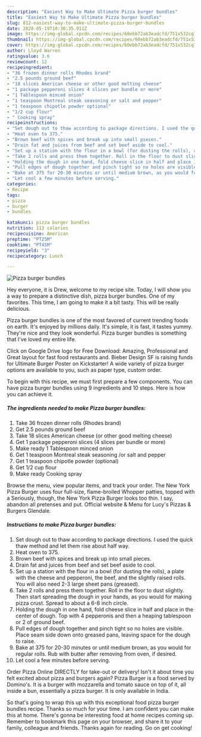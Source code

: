 ```yaml
---
description: "Easiest Way to Make Ultimate Pizza burger bundles"
title: "Easiest Way to Make Ultimate Pizza burger bundles"
slug: 812-easiest-way-to-make-ultimate-pizza-burger-bundles
date: 2020-05-19T10:30:35.911Z
image: https://img-global.cpcdn.com/recipes/60ebb72ab3eadcfd/751x532cq70/pizza-burger-bundles-recipe-main-photo.jpg
thumbnail: https://img-global.cpcdn.com/recipes/60ebb72ab3eadcfd/751x532cq70/pizza-burger-bundles-recipe-main-photo.jpg
cover: https://img-global.cpcdn.com/recipes/60ebb72ab3eadcfd/751x532cq70/pizza-burger-bundles-recipe-main-photo.jpg
author: Lloyd Warren
ratingvalue: 3.6
reviewcount: 12
recipeingredient:
- "36 frozen dinner rolls Rhodes brand"
- "2.5 pounds ground beef"
- "18 slices American cheese or other good melting cheese"
- "1 package pepperoni slices 4 slices per bundle or more"
- "1 Tablespoon minced onion"
- "1 teaspoon Montreal steak seasoning or salt and pepper"
- "1 teaspoon chipotle powder optional"
- "1/2 cup flour"
- " Cooking spray"
recipeinstructions:
- "Set dough out to thaw according to package directions. I used the quick thaw method and let them rise about half way."
- "Heat oven to 375."
- "Brown beef with spices and break up into small pieces."
- "Drain fat and juices from beef and set beef aside to cool."
- "Set up a station with the flour in a bowl (for dusting the rolls), a plate with the cheese and pepperoni, the beef, and the slightly raised rolls. You will also need 2-3 large sheet pans (greased)."
- "Take 2 rolls and press them together. Roll in the floor to dust slightly. Then start spreading the dough in your hands, as you would for making pizza crust. Spread to about a 6-8 inch circle."
- "Holding the dough in one hand, fold cheese slice in half and place in the center of dough. Top with 4 pepperonis and then a heaping tablespoon or 2 of ground beef."
- "Pull edges of dough together and pinch tight so no holes are visible. Place seam side down onto greased pans, leaving space for the dough to raise."
- "Bake at 375 for 20-30 minutes or until medium brown, as you would for regular rolls. Rub with butter after removing from oven, if desired."
- "Let cool a few minutes before serving."
categories:
- Recipe
tags:
- pizza
- burger
- bundles

katakunci: pizza burger bundles 
nutrition: 113 calories
recipecuisine: American
preptime: "PT25M"
cooktime: "PT45M"
recipeyield: "3"
recipecategory: Lunch

---
```



![Pizza burger bundles](https://img-global.cpcdn.com/recipes/60ebb72ab3eadcfd/751x532cq70/pizza-burger-bundles-recipe-main-photo.jpg)

Hey everyone, it is Drew, welcome to my recipe site. Today, I will show you a way to prepare a distinctive dish, pizza burger bundles. One of my favorites. This time, I am going to make it a bit tasty. This will be really delicious.

Pizza burger bundles is one of the most favored of current trending foods on earth. It's enjoyed by millions daily. It's simple, it is fast, it tastes yummy. They're nice and they look wonderful. Pizza burger bundles is something that I've loved my entire life.

Click on Google Drive logo for Free Download: Amazing, Professional and Great layout for fast food restaurants and. Bieber Design SF is raising funds for Ultimate Burger Poster on Kickstarter! A wide variety of pizza burger options are available to you, such as paper type, custom order.


To begin with this recipe, we must first prepare a few components. You can have pizza burger bundles using 9 ingredients and 10 steps. Here is how you can achieve it.

<!--inarticleads1-->

##### The ingredients needed to make Pizza burger bundles:

1. Take 36 frozen dinner rolls (Rhodes brand)
1. Get 2.5 pounds ground beef
1. Take 18 slices American cheese (or other good melting cheese)
1. Get 1 package pepperoni slices (4 slices per bundle or more)
1. Make ready 1 Tablespoon minced onion
1. Get 1 teaspoon Montreal steak seasoning /or salt and pepper
1. Get 1 teaspoon chipotle powder (optional)
1. Get 1/2 cup flour
1. Make ready  Cooking spray


Browse the menu, view popular items, and track your order. The New York Pizza Burger uses four full-size, flame-broiled Whopper patties, topped with a Seriously, though, the New York Pizza Burger looks too thin. I say, abandon all pretenses and put. Official website &amp; Menu for Lucy&#39;s Pizzas &amp; Burgers Glendale. 

<!--inarticleads2-->

##### Instructions to make Pizza burger bundles:

1. Set dough out to thaw according to package directions. I used the quick thaw method and let them rise about half way.
1. Heat oven to 375.
1. Brown beef with spices and break up into small pieces.
1. Drain fat and juices from beef and set beef aside to cool.
1. Set up a station with the flour in a bowl (for dusting the rolls), a plate with the cheese and pepperoni, the beef, and the slightly raised rolls. You will also need 2-3 large sheet pans (greased).
1. Take 2 rolls and press them together. Roll in the floor to dust slightly. Then start spreading the dough in your hands, as you would for making pizza crust. Spread to about a 6-8 inch circle.
1. Holding the dough in one hand, fold cheese slice in half and place in the center of dough. Top with 4 pepperonis and then a heaping tablespoon or 2 of ground beef.
1. Pull edges of dough together and pinch tight so no holes are visible. Place seam side down onto greased pans, leaving space for the dough to raise.
1. Bake at 375 for 20-30 minutes or until medium brown, as you would for regular rolls. Rub with butter after removing from oven, if desired.
1. Let cool a few minutes before serving.


Order Pizza Online DIRECTLY for take-out or delivery! Isn&#39;t it about time you felt excited about pizza and burgers again? Pizza Burger is a food served by Domino&#39;s. It is a burger with mozzarella and tomato sauce on top of it, all inside a bun, essentially a pizza burger. It is only available in India. 

So that's going to wrap this up with this exceptional food pizza burger bundles recipe. Thanks so much for your time. I am confident you can make this at home. There's gonna be interesting food at home recipes coming up. Remember to bookmark this page on your browser, and share it to your family, colleague and friends. Thanks again for reading. Go on get cooking!

